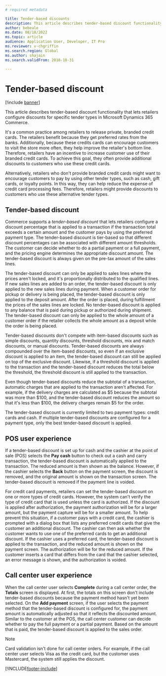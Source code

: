 ```yaml
---
# required metadata

title: Tender-based discounts
description: This article describes tender-based discount functionality that lets retailers configure discounts for specific tender types in Microsoft Dynamics 365 Commerce.
author: bebeale
ms.date: 08/18/2022
ms.topic: article
audience: Application User, Developer, IT Pro
ms.reviewer: v-chgriffin
ms.search.region: Global
ms.author: shajain
ms.search.validFrom: 2018-10-31

---
```


# Tender-based discount

[!include [banner](includes/banner.md)]

This article describes tender-based discount functionality that lets retailers configure discounts for specific tender types in Microsoft Dynamics 365 Commerce.

It's a common practice among retailers to release private, branded credit cards. The retailers benefit because they get preferred rates from the banks. Additionally, because these credits cards can encourage customers to visit the store more often, they help improve the retailer's bottom line. Therefore, retailers have an incentive to increase customer use of their branded credit cards. To achieve this goal, they often provide additional discounts to customers who use these credit cards.

Alternatively, retailers who don't provide branded credit cards might want to encourage customers to pay by using other tender types, such as cash, gift cards, or loyalty points. In this way, they can help reduce the expense of credit card processing fees. Therefore, retailers might provide discounts to customers who use these alternative tender types.

## Tender-based discount

Commerce supports a *tender-based discount* that lets retailers configure a discount percentage that is applied to a transaction if the transaction total exceeds a certain amount and the customer pays by using the preferred payment type. The tender-based discount is tier-based so that different discount percentages can be associated with different amount thresholds. The customer can decide whether to do a partial payment or a full payment, and the pricing engine determines the appropriate discount amount. The tender-based discount is always given on the pre-tax amount of the sales lines.

The tender-based discount can only be applied to sales lines where the prices aren't locked, and it's proportionally distributed to the qualified lines. If new sales lines are added to an order, the tender-based discount is only applied to the new sales lines during payment. When a customer order for pickup or delivery is being placed, the tender-based discount is only applied to the deposit amount. After the order is placed, during fulfillment the prices of the sales lines are locked. No tender-based discount is applied to any balance that is paid during pickup or authorized during shipment. The tender-based discount can only be applied to the whole amount of a customer order if the retailer collects the whole amount as a deposit while the order is being placed.

Tender-based discounts don't compete with item-based discounts such as simple discounts, quantity discounts, threshold discounts, mix and match discounts, or manual discounts. Tender-based discounts are always compounded over the item-based discounts, so even if an exclusive discount is applied to an item, the tender-based discount can still be applied on top of the exclusive discount. Likewise, if a threshold discount is applied to the transaction and the tender-based discount reduces the total below the threshold, the threshold discount is still applied to the transaction.

Even though tender-based discounts reduce the subtotal of a transaction, automatic charges that are applied to the transaction aren't affected. For example, if the delivery charges are calculated as $5 because the subtotal was more than $100, and the tender-based discount reduces the amount so that it's less than $100, the delivery charges remain $5 for the order.

The tender-based discount is currently limited to two payment types: credit cards and cash. If multiple tender-based discounts are configured for a payment type, only the best tender-based discount is applied.

## POS user experience

If a tender-based discount is set up for cash and the cashier at the point of sale (POS) selects the **Pay cash** button to check out a cash and carry transaction, the tender-based discount is automatically applied to the transaction. The reduced amount is then shown as the balance. However, if the cashier selects the **Back** button on the payment screen, the discount is removed, and the original amount is shown on the transaction screen. The tender-based discount is removed if the payment line is voided.

For credit card payments, retailers can set the tender-based discount on one or more types of credit cards. However, the system can't verify the type of credit card that is used unless the card is authorized. If the discount is applied after authorization, the payment authorization will be for a larger amount, but the payment capture will be for a smaller amount. To help prevent this situation, if a customer pays with a credit card, the cashier is prompted with a dialog box that lists any preferred credit cards that give the customer an additional discount. The cashier can then ask whether the customer wants to use one of the preferred cards to get an additional discount. If the cashier uses a preferred card, the tender-based discount is applied to the transaction, and the reduced amount is shown on the payment screen. The authorization will be for the reduced amount. If the customer inserts a card that differs from the card that the cashier selected, an error message is shown, and the authorization is voided.

## Call center user experience

When the call center user selects **Complete** during a call center order, the **Totals** screen is displayed. At first, the totals on this screen don't include tender-based discounts because the payment method hasn't yet been selected. On the **Add payment** screen, if the user selects the payment method that the tender-based discount is configured for, the payment amount is automatically adjusted so that it reflects the discounted amount. Similar to the customer at the POS, the call center customer can decide whether to pay the full payment or a partial payment. Based on the amount that is paid, the tender-based discount is applied to the sales order.

> [!NOTE]
> Card validation isn't done for call center orders. For example, if the call center user selects Visa as the credit card, but the customer uses Mastercard, the system still applies the discount.

[!INCLUDE[footer-include](../includes/footer-banner.md)]
